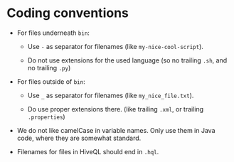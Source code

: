 # Coding conventions

* For files underneath ```bin```:
   * Use ```-``` as separator for filenames (like
     ```my-nice-cool-script```).

   * Do not use extensions for the used language (so no trailing
     ```.sh```, and no trailing ```.py```)

* For files outside of ```bin```:
  * Use ```_``` as separator for filenames (like
    ```my_nice_file.txt```).

  * Do use proper extensions there. (like trailing ```.xml```, or
    trailing ```.properties```)

* We do not like camelCase in variable names. Only use them in Java
  code, where they are somewhat standard.

* Filenames for files in HiveQL should end in ```.hql```.
